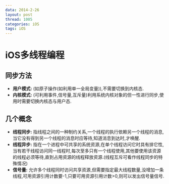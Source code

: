 ```yaml
---
data: 2014-2-26
layout: post
thread: 1005
categories: iOS
tags: iOS
---
```

# iOS多线程编程  
## 同步方法
* __用户模式:__ (如原子操作(如利用单一全局变量)),不需要切换到内核态.  
* __内核模式:__ (可利用事件,信号量,互斥量)利用系统内核对象的但一性进行同步,使用时需要切换内核态与用户态.  

## 几个概念
* __线程同步:__ 指线程之间的一种制约关系,一个线程的执行依赖另一个线程的消息,当它没有得到另一个线程的消息时应等待,知道消息到达时,才唤醒.
* __线程异步:__ 指在一个进程中可共享的系统资源,在单个线程访问它时具有排它性,当有若干线程访问同一线程时,每次至多只有一个线程使用,其他要使用该资源的线程必须等待,直到占用资源的线程释放资源.(线程互斥可看作线程同步的特殊情况)  
* __信号量:__ 允许多个线程同时访问共享资源,但需要指定最大线程数量,没增加一条线程,可用资源引用计数要-1,只要可用资源引用计数>0,则可以发出信号量信号.  


